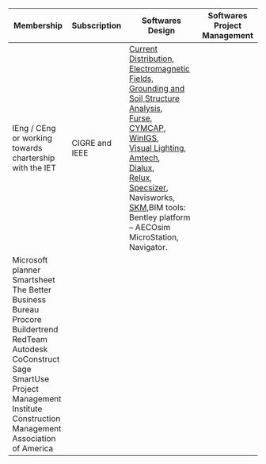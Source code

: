 Membership|Subscription|Softwares Design|Softwares Project Management
|---|----|----|----|
IEng \/ CEng or working towards chartership with the IET |CIGRE and IEEE|[Current Distribution, Electromagnetic Fields, Grounding and Soil Structure Analysis](https://www.sestech.com/Product/Package/CDEGS), </br>[Furse](https://new.abb.com/low-voltage/products/earthing-lightning-protection/furse),</br> [CYMCAP](https://www.cyme.com/software/cymcap/),</br> [WinIGS](http://www.ap-concepts.com/win_igs.htm),</br>[Visual Lighting](https://www.acuitybrands.com/resources/technical-resources/visual-lighting-software),</br> [Amtech](http://www.amtech-power.co.uk/prodesign),</br> [Dialux](https://www.dialux.com/en-GB/download), </br>[Relux](https://reluxnet.relux.com/en/), </br>[Specsizer](https://www.foleyinc.com/power/electric-power-generation/tools-resources/electric-power-specsizer/),</br> Navisworks,</br>[SKM](https://www.skm.com/Product.html),BIM tools: Bentley platform – AECOsim MicroStation, Navigator.
 |Microsoft planner<br>Smartsheet<br>The Better Business Bureau<br>Procore<br>Buildertrend<br>RedTeam<br>Autodesk<br>CoConstruct<br>Sage<br>SmartUse<br>Project Management Institute<br>Construction Management Association of America




